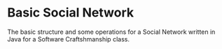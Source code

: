 Basic Social Network
==========

The basic structure and some operations for a Social Network written in Java for a Software Craftshmanship class.